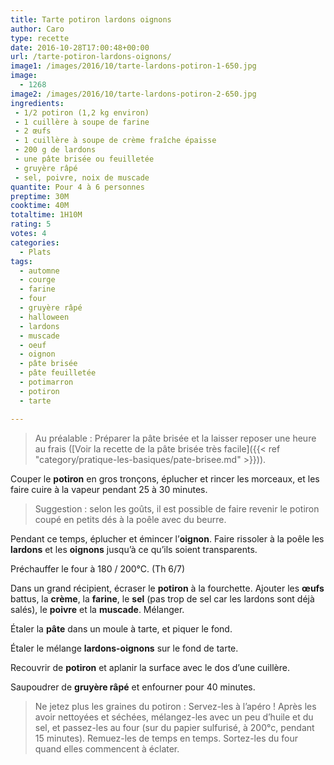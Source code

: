 ```yaml
---
title: Tarte potiron lardons oignons
author: Caro
type: recette
date: 2016-10-28T17:00:48+00:00
url: /tarte-potiron-lardons-oignons/
image1: /images/2016/10/tarte-lardons-potiron-1-650.jpg
image:
  - 1268
image2: /images/2016/10/tarte-lardons-potiron-2-650.jpg
ingredients:
 - 1/2 potiron (1,2 kg environ)
 - 1 cuillère à soupe de farine
 - 2 œufs
 - 1 cuillère à soupe de crème fraîche épaisse
 - 200 g de lardons
 - une pâte brisée ou feuilletée
 - gruyère râpé
 - sel, poivre, noix de muscade
quantite: Pour 4 à 6 personnes
preptime: 30M
cooktime: 40M
totaltime: 1H10M
rating: 5
votes: 4
categories:
  - Plats
tags:
  - automne
  - courge
  - farine
  - four
  - gruyère râpé
  - halloween
  - lardons
  - muscade
  - oeuf
  - oignon
  - pâte brisée
  - pâte feuilletée
  - potimarron
  - potiron
  - tarte

---
```

> Au préalable : Préparer la pâte brisée et la laisser reposer une heure au frais ([Voir la recette de la pâte brisée très facile]({{< ref "category/pratique-les-basiques/pate-brisee.md" >}})).

Couper le **potiron** en gros tronçons, éplucher et rincer les morceaux, et les faire cuire à la vapeur pendant 25 à 30 minutes.

> Suggestion : selon les goûts, il est possible de faire revenir le potiron coupé en petits dés à la poêle avec du beurre.

Pendant ce temps, éplucher et émincer l&rsquo;**oignon**. Faire rissoler à la poêle les **lardons** et les **oignons** jusqu&rsquo;à ce qu&rsquo;ils soient transparents.

Préchauffer le four à 180 / 200°C. (Th 6/7)

Dans un grand récipient, écraser le **potiron** à la fourchette. Ajouter les **œufs** battus, la **crème**, la **farine**, le **sel** (pas trop de sel car les lardons sont déjà salés), le **poivre** et la **muscade**. Mélanger.

Étaler la **pâte** dans un moule à tarte, et piquer le fond.

Étaler le mélange **lardons-oignons** sur le fond de tarte.

Recouvrir de **potiron** et aplanir la surface avec le dos d&rsquo;une cuillère.

Saupoudrer de **gruyère râpé** et enfourner pour 40 minutes.

> Ne jetez plus les graines du potiron : Servez-les à l&rsquo;apéro !
> Après les avoir nettoyées et séchées, mélangez-les avec un peu d&rsquo;huile et du sel, et passez-les au four (sur du papier sulfurisé, à 200°c, pendant 15 minutes).
> Remuez-les de temps en temps. Sortez-les du four quand elles commencent à éclater.

